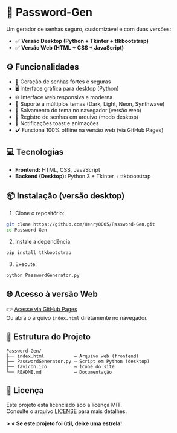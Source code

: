 # 🔐 Password-Gen

Um gerador de senhas seguro, customizável e com duas versões:
- ✅ **Versão Desktop (Python + Tkinter + ttkbootstrap)**
- ✅ **Versão Web (HTML + CSS + JavaScript)**

## ⚙️ Funcionalidades

- 🔐 Geração de senhas fortes e seguras
- 🖥️ Interface gráfica para desktop (Python)
- 🌐 Interface web responsiva e moderna
- 🎨 Suporte a múltiplos temas (Dark, Light, Neon, Synthwave)
- 💾 Salvamento do tema no navegador (versão web)
- 📜 Registro de senhas em arquivo (modo desktop)
- 🔔 Notificações toast e animações
- ✔️ Funciona 100% offline na versão web (via GitHub Pages)

## 💻 Tecnologias

- **Frontend:** HTML, CSS, JavaScript
- **Backend (Desktop):** Python 3 + Tkinter + ttkbootstrap

## 📦 Instalação (versão desktop)

1. Clone o repositório:

```bash
git clone https://github.com/Henry0005/Password-Gen.git
cd Password-Gen
```

2. Instale a dependência:

```bash
pip install ttkbootstrap
```

3. Execute:

```bash
python PasswordGenerator.py
```

## 🌐 Acesso à versão Web

👉 [Acesse via GitHub Pages](https://henry0005.github.io/Password-Gen/)  
Ou abra o arquivo `index.html` diretamente no navegador.

## 📂 Estrutura do Projeto

```
Password-Gen/
├── index.html           → Arquivo web (frontend)
├── PasswordGenerator.py → Script em Python (desktop)
├── favicon.ico          → Ícone do site
└── README.md            → Documentação
```

## 📜 Licença

Este projeto está licenciado sob a licença MIT.  
Consulte o arquivo [LICENSE](https://github.com/Henry0005/Password-Gen/blob/main/LICENSE) para mais detalhes.

**> ⭐ Se este projeto foi útil, deixe uma estrela!**
